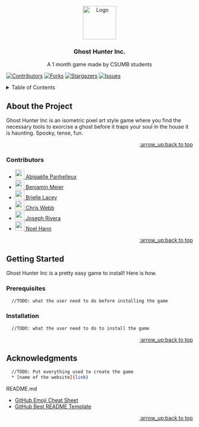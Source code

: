 <!-- Go back to top point -->
<a name="readme-top"></a>

<!-- Logo and title -->
<div align="center">

  <a href="https://github.com/othneildrew/Best-README-Template">
    <img src="https://png2.cleanpng.com/sh/7ad2d69275d76eda0a18b32c9bef7e13/L0KzQYm3VcE5N5xuiJH0aYP2gLBuTgBqgJZxRdN7dD3kfrr0ggRmbF5rgd52LXfrf8T7TcVibpc6T9Y6YnG2R4i3TsQ5OmE3TKo7MUW1RoeBU8YxOWg7Sqo3cH7q/kisspng-pixel-art-animated-film-ghost-5aff57d1ba3770.4820248215266836017628.png" alt="Logo" width="90" height="90">
  </a>

  <h3 align="center">Ghost Hunter Inc. <br /></h3>
  
  <p align="center">
    A 1 month game made by CSUMB students
    <br />
  </p>
</div>

[![Contributors][contributors-shield]][contributors-url]
[![Forks][forks-shield]][forks-url]
[![Stargazers][stars-shield]][stars-url]
[![Issues][issues-shield]][issues-url]

<!-- Table of Content -->
<details>
  <summary>Table of Contents</summary>
  <ol>
    <li>
      <a href="#about-the-project">About The Project</a>
      <ul>
        <li><a href="#contributors">Contributors</a></li>
      </ul>
    </li>
    <li>
      <a href="#getting-started">Getting Started</a>
      <ul>
        <li><a href="#prerequisites">Prerequisites</a></li>
        <li><a href="#installation">installation</a></li>
      </ul>
    </li>
    <li><a href="#acknowledgments">Acknowledgments</a></li>
  </ol>
</details>

<!-- About the Project -->
## About the Project
Ghost Hunter Inc is an isometric pixel art style game where you find the necessary tools to exorcise a ghost before it traps your soul in the house it is haunting. Spooky, tense, fun.

<p align="right"><a href="#readme-top">:arrow_up:back to top</a></p>

### Contributors
* <a href="https://github.com/LunaPak14"> <img src="https://avatars.githubusercontent.com/u/100417910?v=4" width="25" height="25"> Abigaëlle Panhelleux </a>
* <a href="https://github.com/BenMeier"> <img src="https://avatars.githubusercontent.com/u/38326866?v=4" width="25" height="25"> Benjamin Meier </a>
* <a href="https://github.com/blacey15"> <img src="https://avatars.githubusercontent.com/u/95391444?v=4" width="25" height="25"> Brielle Lacey </a>
* <a href="https://github.com/WebbontheWeb"> <img src="https://avatars.githubusercontent.com/u/93842126?v=4" width="25" height="25"> Chris Webb </a>
* <a href="https://github.com/jrivera404"> <img src="https://avatars.githubusercontent.com/u/63984237?v=4" width="25" height="25"> Joseph Rivera </a>
* <a href="https://github.com/Noel-Hann"> <img src="https://avatars.githubusercontent.com/u/100455367?v=4" width="25" height="25"> Noel Hann </a>

<p align="right"><a href="#readme-top">:arrow_up:back to top</a></p>

<!-- Getting Started -->
## Getting Started
Ghost Hunter Inc is a pretty easy game to install! Here is how.

### Prerequisites
```sh
  //TODO: what the user need to do before installing the game
  ```
  
### Installation
```sh
  //TODO: what the user need to do to install the game
  ```
  
<p align="right"><a href="#readme-top">:arrow_up:back to top</a></p>

<!-- Acknowledgments -->
## Acknowledgments
```sh
  //TODO: Put everything used to create the game
  * [name of the website](link)
  ```
README.md
* [GitHub Emoji Cheat Sheet](https://www.webpagefx.com/tools/emoji-cheat-sheet)
* [GitHub Best README Template](https://github.com/othneildrew/Best-README-Template/blob/master/README.md#readme-top)

<p align="right"><a href="#readme-top">:arrow_up:back to top</a></p>

<!-- Markdowns/links -->
[contributors-shield]: https://img.shields.io/github/contributors/BenMeie/Ghost-Hunter-Inc.svg?style=for-the-badge
[contributors-url]: https://github.com/BenMeie/Ghost-Hunter-Inc/graphs/contributors
[forks-shield]: https://img.shields.io/github/forks/BenMeie/Ghost-Hunter-Inc.svg?style=for-the-badge
[forks-url]: https://github.com/BenMeie/Ghost-Hunter-Inc/network/members
[stars-shield]: https://img.shields.io/github/stars/BenMeie/Ghost-Hunter-Inc.svg?style=for-the-badge
[stars-url]: https://github.com/BenMeie/Ghost-Hunter-Inc/stargazers
[issues-shield]: https://img.shields.io/github/issues/BenMeie/Ghost-Hunter-Inc.svg?style=for-the-badge
[issues-url]: https://github.com/BenMeie/Ghost-Hunter-Inc/issues
